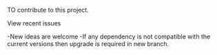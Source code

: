 TO contribute to this project.

View recent issues

-New ideas are welcome
-If any dependency is not compatible with the current versions then upgrade is required in new branch.
